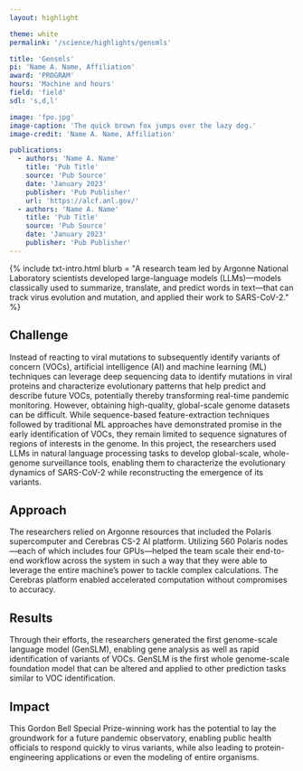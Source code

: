 ```yaml
---
layout: highlight

theme: white
permalink: '/science/highlights/gensmls'

title: 'Gensmls'
pi: 'Name A. Name, Affiliation'
award: 'PROGRAM'
hours: 'Machine and hours'
field: 'field'
sdl: 's,d,l'

image: 'fpo.jpg' 
image-caption: 'The quick brown fox jumps over the lazy dog.'
image-credit: 'Name A. Name, Affiliation'

publications:
  - authors: 'Name A. Name'
    title: 'Pub Title'
    source: 'Pub Source'
    date: 'January 2023'
    publisher: 'Pub Publisher'
    url: 'https://alcf.anl.gov/'
  - authors: 'Name A. Name'
    title: 'Pub Title'
    source: 'Pub Source'
    date: 'January 2023'
    publisher: 'Pub Publisher'
---
```




{% include txt-intro.html 
    blurb = "A research team led by Argonne National Laboratory scientists developed large-language models (LLMs)—models classically used to summarize, translate, and predict words in text—that can track virus evolution and mutation, and applied their work to SARS-CoV-2."
%}



## Challenge

Instead of reacting to viral mutations to subsequently identify variants of concern (VOCs), artificial intelligence (AI) and machine learning (ML) techniques can leverage deep sequencing data to identify mutations in viral proteins and characterize evolutionary patterns that help predict and describe future VOCs, potentially thereby transforming real-time pandemic monitoring. However, obtaining high-quality, global-scale genome datasets can be difficult. While sequence-based feature-extraction techniques followed by traditional ML approaches have demonstrated promise in the early identification of VOCs, they remain limited to sequence signatures of regions of interests in the genome. In this project, the researchers used LLMs in natural language processing tasks to develop global-scale, whole-genome surveillance tools, enabling them to characterize the evolutionary dynamics of SARS-CoV-2 while reconstructing the emergence of its variants.



## Approach

The researchers relied on Argonne resources that included the Polaris supercomputer and Cerebras CS-2 AI platform. Utilizing 560 Polaris nodes—each of which includes four GPUs—helped the team scale their end-to-end workflow across the system in such a way that they were able to leverage the entire machine’s power to tackle complex calculations. The Cerebras platform enabled accelerated computation without compromises to accuracy. 



## Results

Through their efforts, the researchers generated the first genome-scale language model (GenSLM), enabling gene analysis as well as rapid identification of variants of VOCs. GenSLM is the first whole genome-scale foundation model that can be altered and applied to other prediction tasks similar to VOC identification.



## Impact

This Gordon Bell Special Prize-winning work has the potential to lay the groundwork for a future pandemic observatory, enabling public health officials to respond quickly to virus variants, while also leading to protein-engineering applications or even the modeling of entire organisms.
